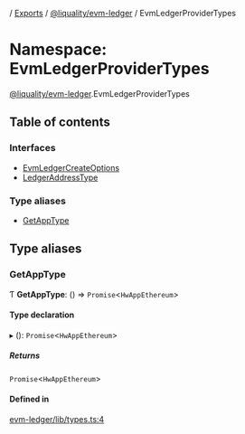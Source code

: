 [](../README.md) / [Exports](../modules.md) / [@liquality/evm-ledger](liquality_evm_ledger.md) / EvmLedgerProviderTypes

# Namespace: EvmLedgerProviderTypes

[@liquality/evm-ledger](liquality_evm_ledger.md).EvmLedgerProviderTypes

## Table of contents

### Interfaces

- [EvmLedgerCreateOptions](../interfaces/liquality_evm_ledger.EvmLedgerProviderTypes.EvmLedgerCreateOptions.md)
- [LedgerAddressType](../interfaces/liquality_evm_ledger.EvmLedgerProviderTypes.LedgerAddressType.md)

### Type aliases

- [GetAppType](liquality_evm_ledger.EvmLedgerProviderTypes.md#getapptype)

## Type aliases

### GetAppType

Ƭ **GetAppType**: () => `Promise`<`HwAppEthereum`\>

#### Type declaration

▸ (): `Promise`<`HwAppEthereum`\>

##### Returns

`Promise`<`HwAppEthereum`\>

#### Defined in

[evm-ledger/lib/types.ts:4](https://github.com/liquality/chainabstractionlayer/blob/c190aa67/packages/evm-ledger/lib/types.ts#L4)
